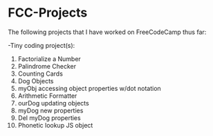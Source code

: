 # FCC-Projects
The following projects that I have worked on FreeCodeCamp thus far:

-Tiny coding project(s):
1. Factorialize a Number
2. Palindrome Checker
3. Counting Cards
4. Dog Objects
5. myObj accessing object properties w/dot notation
6. Arithmetic Formatter
7. ourDog updating objects
8. myDog new properties
9. Del myDog properties
10. Phonetic lookup JS object

